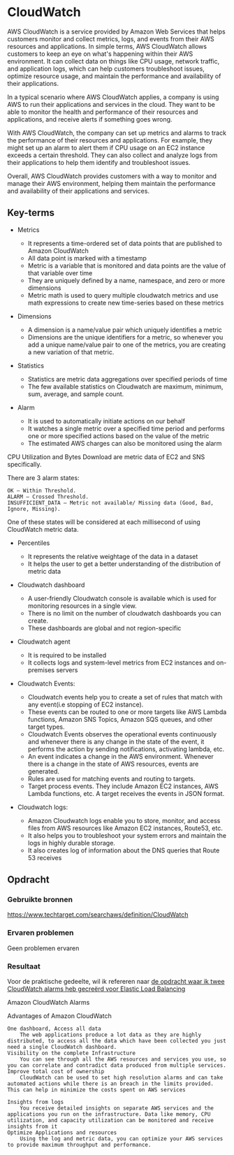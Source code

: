 # CloudWatch
AWS CloudWatch is a service provided by Amazon Web Services that helps customers monitor and collect metrics, logs, and events from their AWS resources and applications. In simple terms, AWS CloudWatch allows customers to keep an eye on what's happening within their AWS environment. It can collect data on things like CPU usage, network traffic, and application logs, which can help customers troubleshoot issues, optimize resource usage, and maintain the performance and availability of their applications.

In a typical scenario where AWS CloudWatch applies, a company is using AWS to run their applications and services in the cloud. They want to be able to monitor the health and performance of their resources and applications, and receive alerts if something goes wrong.

With AWS CloudWatch, the company can set up metrics and alarms to track the performance of their resources and applications. For example, they might set up an alarm to alert them if CPU usage on an EC2 instance exceeds a certain threshold. They can also collect and analyze logs from their applications to help them identify and troubleshoot issues.

Overall, AWS CloudWatch provides customers with a way to monitor and manage their AWS environment, helping them maintain the performance and availability of their applications and services.

## Key-terms

- Metrics
  - It represents a time-ordered set of data points that are published to Amazon CloudWatch
  - All data point is marked with a timestamp
  - Metric is a variable that is monitored and data points are the value of that variable over time
  - They are uniquely defined by a name, namespace, and zero or more dimensions
  - Metric math is used to query multiple cloudwatch metrics and use math expressions to create new time-series based on these metrics

- Dimensions
  - A dimension is a name/value pair which uniquely identifies a metric
  - Dimensions are the unique identifiers for a metric, so whenever you add a unique name/value pair to one of the metrics, you are creating a new variation of that metric.

- Statistics
  - Statistics are metric data aggregations over specified periods of time
  - The few available statistics on Cloudwatch are maximum, minimum, sum, average, and sample count.

- Alarm
  - It is used  to automatically initiate actions on our behalf
  - It watches a single metric over a specified time period and performs one or more specified actions based on the value of the metric
  - The estimated AWS charges can also be monitored using the alarm

CPU Utilization and Bytes Download are metric data of EC2 and SNS specifically.

There are 3 alarm states:

    OK – Within Threshold.
    ALARM – Crossed Threshold.
    INSUFFICIENT_DATA – Metric not available/ Missing data (Good, Bad, Ignore, Missing).

One of these states will be considered at each millisecond of using CloudWatch metric data.



- Percentiles
  - It represents the relative weightage of the data in a dataset
  - It helps the user to get a better understanding of the distribution of metric data

- Cloudwatch dashboard
  - A user-friendly Cloudwatch console is available which is used for monitoring resources in a single view.
  - There is no limit on the number of cloudwatch dashboards you can create.
  - These dashboards are global and not region-specific

- Cloudwatch agent
  - It is required to be installed
  - It collects logs and system-level metrics from EC2 instances and on-premises servers

- Cloudwatch Events:
  - Cloudwatch events help you to create a set of rules that match with any event(i.e stopping of EC2 instance).
  - These events can be routed to one or more targets like AWS Lambda functions, Amazon SNS Topics, Amazon SQS queues, and other target types.
  - Cloudwatch Events observes the operational events continuously and whenever there is any change in the state of the event, it performs the action by sending notifications, activating lambda, etc.
  - An event indicates a change in the AWS environment. Whenever there is a change in the state of AWS resources, events are generated.
  - Rules are used for matching events and routing to targets.
  - Target process events. They include Amazon EC2 instances, AWS Lambda functions, etc. A target receives the events in JSON format.

- Cloudwatch logs:
  - Amazon Cloudwatch logs enable you to store, monitor, and access files from AWS resources like Amazon EC2 instances, Route53, etc.
  - It also helps you to troubleshoot your system errors and maintain the logs in highly durable storage.
  - It also creates log of information about the DNS queries that Route 53 receives

## Opdracht
### Gebruikte bronnen

https://www.techtarget.com/searchaws/definition/CloudWatch



### Ervaren problemen

Geen problemen ervaren

### Resultaat

Voor de praktische gedeelte, wil ik refereren naar [de opdracht waar ik twee CloudWatch alarms heb gecreërd voor Elastic Load Balancing](link)

Amazon CloudWatch Alarms





Advantages of Amazon CloudWatch

    One dashboard, Access all data
        The web applications produce a lot data as they are highly distributed, to access all the data which have been collected you just need a single CloudWatch dashboard.
    Visibility on the complete Infrastructure
        You can see through all the AWS resources and services you use, so you can correlate and contradict data produced from multiple services.
    Improve total cost of ownership
        CloudWatch can be used to set high resolution alarms and can take automated actions while there is an breach in the limits provided. This can help in minimize the costs spent on AWS services

    Insights from logs
        You receive detailed insights on separate AWS services and the applications you run on the infrastructure. Data like memory, CPU utilization, and capacity utilization can be monitored and receive insights from it
    Optimize Applications and resources
        Using the log and metric data, you can optimize your AWS services to provide maximum throughput and performance.
